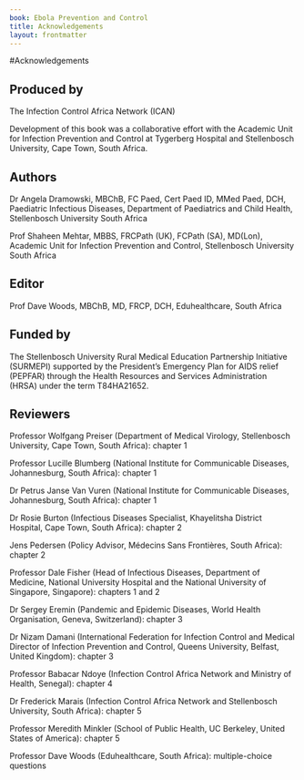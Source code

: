 ```yaml
---
book: Ebola Prevention and Control
title: Acknowledgements
layout: frontmatter
---
```


#Acknowledgements

## Produced by

The Infection Control Africa Network (ICAN)

Development of this book was a collaborative effort with the Academic Unit for Infection Prevention and Control at Tygerberg Hospital and Stellenbosch University, Cape Town, South Africa.

## Authors

Dr Angela Dramowski, MBChB, FC Paed, Cert Paed ID, MMed Paed, DCH, Paediatric Infectious Diseases, Department of Paediatrics and Child Health, Stellenbosch University South Africa

Prof Shaheen Mehtar, MBBS, FRCPath (UK), FCPath (SA), MD(Lon), Academic Unit for Infection Prevention and Control, Stellenbosch University South Africa 

## Editor

Prof Dave Woods, MBChB, MD, FRCP, DCH, Eduhealthcare, South Africa

## Funded by

The Stellenbosch University Rural Medical Education Partnership Initiative (SURMEPI) supported by the President’s Emergency Plan for AIDS relief (PEPFAR) through the Health Resources and Services Administration (HRSA) under the term T84HA21652.

## Reviewers 

Professor Wolfgang Preiser (Department of Medical Virology, Stellenbosch University, Cape Town, South Africa): chapter 1 

Professor Lucille Blumberg (National Institute for Communicable Diseases, Johannesburg, South Africa): chapter 1

Dr Petrus Janse Van Vuren (National Institute for Communicable Diseases, Johannesburg, South Africa): chapter 1

Dr Rosie Burton (Infectious Diseases Specialist, Khayelitsha District Hospital, Cape Town, South Africa): chapter 2

Jens Pedersen (Policy Advisor, Médecins Sans Frontières, South Africa): chapter 2

Professor Dale Fisher (Head of Infectious Diseases, Department of Medicine, National University Hospital and the National University of Singapore, Singapore): chapters 1 and 2

Dr Sergey Eremin (Pandemic and Epidemic Diseases, World Health Organisation, Geneva, Switzerland): chapter 3

Dr Nizam Damani (International Federation for Infection Control and Medical Director of Infection Prevention and Control, Queens University, Belfast, United Kingdom): chapter 3

Professor Babacar Ndoye (Infection Control Africa Network and Ministry of Health, Senegal): chapter 4

Dr Frederick Marais (Infection Control Africa Network and Stellenbosch University, South Africa): chapter 5

Professor Meredith Minkler (School of Public Health, UC Berkeley¸ United States of America): chapter 5

Professor Dave Woods (Eduhealthcare, South Africa): multiple-choice questions

